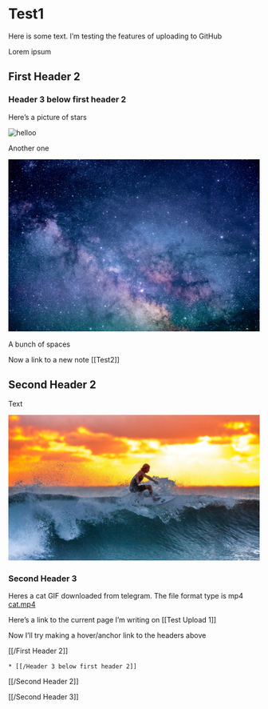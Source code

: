 # Test1

Here is some text. I’m testing the features of uploading to GitHub 





Lorem ipsum



## First Header 2


### Header 3 below first header 2 



Here’s a picture of stars

![helloo](Test1/constellations-2609647.jpg)


Another one


![](Test1/astronomy-1867616.jpg)









A bunch of spaces










Now a link to a new note [[Test2]]


## Second Header 2 


Text

![](Test1/surfing-2212948.jpg)


### Second Header 3


Heres a cat GIF downloaded from telegram. The file format type is mp4
<a href='Test1/cat.mp4'>cat.mp4</a>



Here’s a link to the current page I’m writing on
[[Test Upload 1]]











Now I’ll try making a hover/anchor link to the headers above




[[/First Header 2]]

	* [[/Header 3 below first header 2]]

[[/Second Header 2]]


[[/Second Header 3]]
